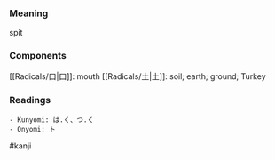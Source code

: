### Meaning

spit

### Components

[[Radicals/口|口]]: mouth [[Radicals/土|土]]: soil; earth; ground; Turkey

### Readings

```
- Kunyomi: は.く、つ.く
- Onyomi: ト
```

#kanji